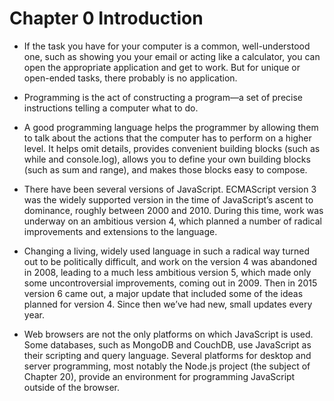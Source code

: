 # Chapter 0 Introduction

- If the task you have for your computer is a common, well-understood one,
  such as showing you your email or acting like a calculator, you can open the
  appropriate application and get to work. But for unique or open-ended tasks,
  there probably is no application.

- Programming is the act of constructing a program—a set of precise instructions telling a computer what to do.

- A good programming language helps the programmer by allowing them to
  talk about the actions that the computer has to perform on a higher level.
  It helps omit details, provides convenient building blocks (such as while and
  console.log), allows you to define your own building blocks (such as sum and
  range), and makes those blocks easy to compose.

- There have been several versions of JavaScript. ECMAScript version 3 was
  the widely supported version in the time of JavaScript’s ascent to dominance,
  roughly between 2000 and 2010. During this time, work was underway on
  an ambitious version 4, which planned a number of radical improvements and
  extensions to the language.

- Changing a living, widely used language in such a radical way turned out to be politically difficult, and work on the version 4 was
  abandoned in 2008, leading to a much less ambitious version 5, which made
  only some uncontroversial improvements, coming out in 2009. Then in 2015
  version 6 came out, a major update that included some of the ideas planned
  for version 4. Since then we’ve had new, small updates every year.

- Web browsers are not the only platforms on which JavaScript is used. Some
  databases, such as MongoDB and CouchDB, use JavaScript as their scripting
  and query language. Several platforms for desktop and server programming,
  most notably the Node.js project (the subject of Chapter 20), provide an environment for programming JavaScript outside of the browser.
